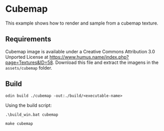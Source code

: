 # Cubemap

This example shows how to render and sample from a cubemap texture.

## Requirements

Cubemap image is available under a Creative Commons Attribution 3.0 Unported License at <https://www.humus.name/index.php?page=Textures&ID=58>. Download this file and extract the imagens in the `assets/cubemap` folder.

## Build

```shell
odin build ./cubemap -out:./build/<executable-name>
```

Using the build script:

```shell
.\build_win.bat cubemap
```

```shell
make cubemap
```
